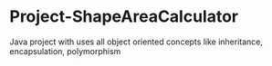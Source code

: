 # Project-ShapeAreaCalculator
Java project with uses all object oriented concepts like inheritance, encapsulation, polymorphism
